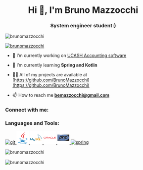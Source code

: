 
<h1 align="center">Hi 👋, I'm Bruno Mazzocchi</h1>
<h3 align="center">System engineer student:)</h3>

<p align="left"> <img src="https://komarev.com/ghpvc/?username=brunomazzocchi&label=Profile%20views&color=0e75b6&style=flat" alt="brunomazzocchi" /> </p>

<p align="left"> <a href="https://github.com/ryo-ma/github-profile-trophy"><img src="https://github-profile-trophy.vercel.app/?username=brunomazzocchi" alt="brunomazzocchi" /></a> </p>

- 🔭 I’m currently working on [UCASH Accounting software](https://github.com/ISW-IAW/UCASH)

- 🌱 I’m currently learning **Spring and Kotlin**

- 👨‍💻 All of my projects are available at [https://github.com/BrunoMazzocchi](https://github.com/BrunoMazzocchi)

- 📫 How to reach me **bemazzocchi@gmail.com**

<h3 align="left">Connect with me:</h3>
<p align="left">
</p>

<h3 align="left">Languages and Tools:</h3>
<p align="left"> <a href="https://git-scm.com/" target="_blank" rel="noreferrer"> <img src="https://www.vectorlogo.zone/logos/git-scm/git-scm-icon.svg" alt="git" width="40" height="40"/> </a> <a href="https://www.java.com" target="_blank" rel="noreferrer"> <img src="https://raw.githubusercontent.com/devicons/devicon/master/icons/java/java-original.svg" alt="java" width="40" height="40"/> </a> <a href="https://www.mysql.com/" target="_blank" rel="noreferrer"> <img src="https://raw.githubusercontent.com/devicons/devicon/master/icons/mysql/mysql-original-wordmark.svg" alt="mysql" width="40" height="40"/> </a> <a href="https://www.oracle.com/" target="_blank" rel="noreferrer"> <img src="https://raw.githubusercontent.com/devicons/devicon/master/icons/oracle/oracle-original.svg" alt="oracle" width="40" height="40"/> </a> <a href="https://www.php.net" target="_blank" rel="noreferrer"> <img src="https://raw.githubusercontent.com/devicons/devicon/master/icons/php/php-original.svg" alt="php" width="40" height="40"/> </a> <a href="https://spring.io/" target="_blank" rel="noreferrer"> <img src="https://www.vectorlogo.zone/logos/springio/springio-icon.svg" alt="spring" width="40" height="40"/> </a> </p>

<p><img align="center" src="https://github-readme-stats.vercel.app/api/top-langs?username=brunomazzocchi&show_icons=true&locale=en&layout=compact" alt="brunomazzocchi" /></p>

<p><img align="center" src="https://github-readme-streak-stats.herokuapp.com/?user=brunomazzocchi&" alt="brunomazzocchi" /></p>
